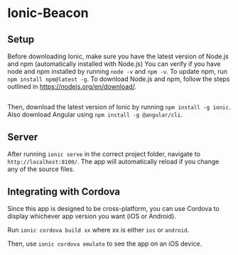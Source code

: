 # Ionic-Beacon

## Setup
Before downloading Ionic, make sure you have the latest version of Node.js and npm (automatically installed with Node.js)
You can verify if you have node and npm installed by running `node -v` and `npm -v`. To update npm, run `npm install npm@latest -g`. To download Node.js and npm, follow the steps outlined in https://nodejs.org/en/download/.

## 
Then, download the latest version of Ionic by running `npm install -g ionic`. 
Also download Angular using `npm install -g @angular/cli`.

## Server
After running `ionic serve` in the correct project folder, navigate to `http://localhost:8100/`. The app will automatically reload if you change any of the source files.

## Integrating with Cordova
Since this app is designed to be cross-platform, you can use Cordova to display whichever app version you want (iOS or Android). 

Run `ionic cordova build xx` where xx is either `ios` or `android`. 

Then, use `ionic cordova emulate` to see the app on an iOS device. 
